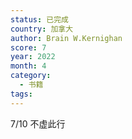 ```yaml
---
status: 已完成
country: 加拿大
author: Brain W.Kernighan
score: 7
year: 2022
month: 4
category:
  - 书籍
tags:
---
```

7/10 不虚此行
